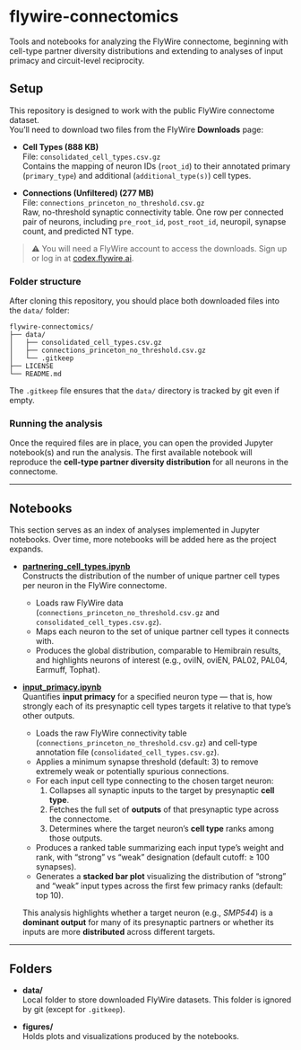 # flywire-connectomics
Tools and notebooks for analyzing the FlyWire connectome, beginning with cell-type partner diversity distributions and extending to analyses of input primacy and circuit-level reciprocity.

## Setup

This repository is designed to work with the public FlyWire connectome dataset.  
You’ll need to download two files from the FlyWire **Downloads** page:  

- **Cell Types (888 KB)**  
  File: `consolidated_cell_types.csv.gz`  
  Contains the mapping of neuron IDs (`root_id`) to their annotated primary (`primary_type`) and additional (`additional_type(s)`) cell types.  

- **Connections (Unfiltered) (277 MB)**  
  File: `connections_princeton_no_threshold.csv.gz`  
  Raw, no-threshold synaptic connectivity table. One row per connected pair of neurons, including `pre_root_id`, `post_root_id`, neuropil, synapse count, and predicted NT type.  

> ⚠️ You will need a FlyWire account to access the downloads. Sign up or log in at [codex.flywire.ai](https://codex.flywire.ai).

### Folder structure

After cloning this repository, you should place both downloaded files into the `data/` folder:

```text
flywire-connectomics/
├── data/
│   ├── consolidated_cell_types.csv.gz
│   ├── connections_princeton_no_threshold.csv.gz
│   └── .gitkeep
├── LICENSE
└── README.md
```

The `.gitkeep` file ensures that the `data/` directory is tracked by git even if empty.

### Running the analysis

Once the required files are in place, you can open the provided Jupyter notebook(s) and run the analysis. The first available notebook will reproduce the **cell-type partner diversity distribution** for all neurons in the connectome.

---

## Notebooks

This section serves as an index of analyses implemented in Jupyter notebooks. Over time, more notebooks will be added here as the project expands.

- [**partnering_cell_types.ipynb**](partnering_cell_types.ipynb)  
  Constructs the distribution of the number of unique partner cell types per neuron in the FlyWire connectome.  
  - Loads raw FlyWire data (`connections_princeton_no_threshold.csv.gz` and `consolidated_cell_types.csv.gz`).  
  - Maps each neuron to the set of unique partner cell types it connects with.  
  - Produces the global distribution, comparable to Hemibrain results, and highlights neurons of interest (e.g., oviIN, oviEN, PAL02, PAL04, Earmuff, Tophat).

- [**input_primacy.ipynb**](input_primacy.ipynb)  
  Quantifies **input primacy** for a specified neuron type — that is, how strongly each of its presynaptic cell types targets it relative to that type’s other outputs.  
  - Loads the raw FlyWire connectivity table (`connections_princeton_no_threshold.csv.gz`) and cell-type annotation file (`consolidated_cell_types.csv.gz`).  
  - Applies a minimum synapse threshold (default: 3) to remove extremely weak or potentially spurious connections.  
  - For each input cell type connecting to the chosen target neuron:
    1. Collapses all synaptic inputs to the target by presynaptic **cell type**.  
    2. Fetches the full set of **outputs** of that presynaptic type across the connectome.  
    3. Determines where the target neuron’s **cell type** ranks among those outputs.  
  - Produces a ranked table summarizing each input type’s weight and rank, with “strong” vs “weak” designation (default cutoff: ≥ 100 synapses).  
  - Generates a **stacked bar plot** visualizing the distribution of “strong” and “weak” input types across the first few primacy ranks (default: top 10).  

  This analysis highlights whether a target neuron (e.g., *SMP544*) is a **dominant output** for many of its presynaptic partners or whether its inputs are more **distributed** across different targets.

---

## Folders

- **data/**  
  Local folder to store downloaded FlyWire datasets. This folder is ignored by git (except for `.gitkeep`).  

- **figures/**  
  Holds plots and visualizations produced by the notebooks.

